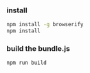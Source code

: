 ### install
```bash
npm install -g browserify
npm install
```
### build the bundle.js
```bash
npm run build
```
